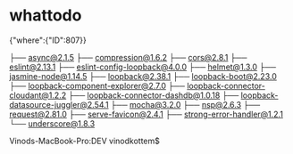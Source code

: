 # whattodo
{"where":{"ID":807}}


├── async@2.1.5
├── compression@1.6.2
├── cors@2.8.1
├── eslint@2.13.1
├── eslint-config-loopback@4.0.0
├── helmet@1.3.0
├── jasmine-node@1.14.5
├── loopback@2.38.1
├── loopback-boot@2.23.0
├── loopback-component-explorer@2.7.0
├── loopback-connector-cloudant@1.2.2
├── loopback-connector-dashdb@1.0.18
├── loopback-datasource-juggler@2.54.1
├── mocha@3.2.0
├── nsp@2.6.3
├── request@2.81.0
├── serve-favicon@2.4.1
├── strong-error-handler@1.2.1
└── underscore@1.8.3

Vinods-MacBook-Pro:DEV vinodkottem$ 
